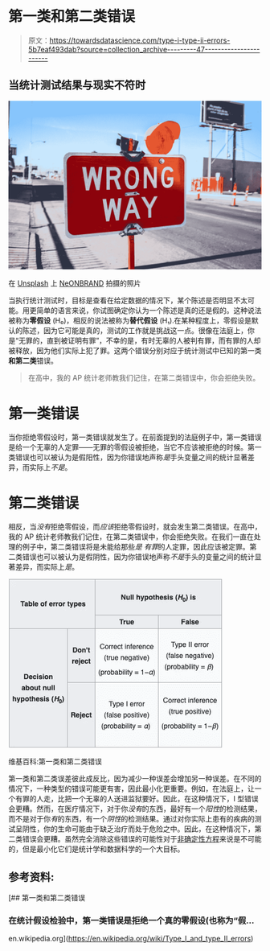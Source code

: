 # 第一类和第二类错误

> 原文：<https://towardsdatascience.com/type-i-type-ii-errors-5b7eaf493dab?source=collection_archive---------47----------------------->

## 当统计测试结果与现实不符时

![](img/3802cc78a2aa82a6600dea1812b84af1.png)

在 [Unsplash](https://unsplash.com/s/photos/wrong?utm_source=unsplash&utm_medium=referral&utm_content=creditCopyText) 上 [NeONBRAND](https://unsplash.com/@neonbrand?utm_source=unsplash&utm_medium=referral&utm_content=creditCopyText) 拍摄的照片

当执行统计测试时，目标是查看在给定数据的情况下，某个陈述是否明显不太可能。用更简单的语言来说，你试图确定你认为一个陈述是真的还是假的。这种说法被称为**零假设** (H₀)，相反的说法被称为**替代假设** (H₁).在某种程度上，零假设是默认的陈述，因为它可能是真的，测试的工作就是挑战这一点。很像在法庭上，你是“无罪的，直到被证明有罪”，不幸的是，有时无辜的人被判有罪，而有罪的人却被释放，因为他们实际上犯了罪。这两个错误分别对应于统计测试中已知的第一类**和第二类**错误。

> 在高中，我的 AP 统计老师教我们记住，在第二类错误中，你会拒绝失败。

# 第一类错误

当你拒绝零假设时，第一类错误就发生了。在前面提到的法庭例子中，第一类错误是给一个无辜的人定罪——无罪的零假设被拒绝，当它不应该被拒绝的时候。第一类错误也可以被认为是假阳性，因为你错误地声称*是*手头变量之间的统计显著差异，而实际上*不是*。

# 第二类错误

相反，当*没有*拒绝零假设，而*应该*拒绝零假设时，就会发生第二类错误。在高中，我的 AP 统计老师教我们记住，在第二类错误中，你会拒绝失败。在我们一直在处理的例子中，第二类错误将是未能给那些*是* *有罪*的人定罪，因此应该被定罪。第二类错误也可以被认为是假阴性，因为你错误地声称*不是*手头的变量之间的统计显著差异，而实际上*是*。

![](img/051fbc3e5acf916e09a6012299589477.png)

维基百科:第一类和第二类错误

第一类和第二类误差彼此成反比，因为减少一种误差会增加另一种误差。在不同的情况下，一种类型的错误可能更有害，因此最小化更重要。例如，在法庭上，让一个有罪的人走，比把一个无辜的人送进监狱要好。因此，在这种情况下，I 型错误会更糟。然而，在医疗情况下，对于你*没有*的东西，最好有一个*阳性*的检测结果，而不是对于你*有*的东西，有一个*阴性*的检测结果。通过对你实际上患有的疾病的测试呈阴性，你的生命可能由于缺乏治疗而处于危险之中。因此，在这种情况下，第二类错误会更糟。虽然完全消除这些错误的可能性对于[非确定性方程](https://en.wikipedia.org/wiki/Nondeterministic_algorithm)来说是不可能的，但是最小化它们是统计学和数据科学的一个大目标。

## 参考资料:

[](https://en.wikipedia.org/wiki/Type_I_and_type_II_errors) [## 第一类和第二类错误

### 在统计假设检验中，第一类错误是拒绝一个真的零假设(也称为“假…

en.wikipedia.org](https://en.wikipedia.org/wiki/Type_I_and_type_II_errors)